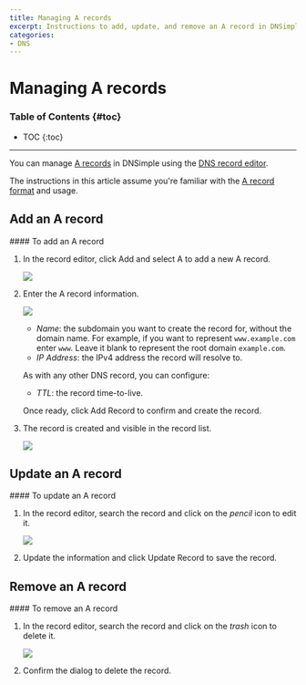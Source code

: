 ```yaml
---
title: Managing A records
excerpt: Instructions to add, update, and remove an A record in DNSimple.
categories:
- DNS
---
```


# Managing A records

### Table of Contents {#toc}

* TOC
{:toc}

---

You can manage [A records](/articles/a-record) in DNSimple using the [DNS record editor](/articles/record-editor).

The instructions in this article assume you're familiar with the [A record format](/articles/a-record#record-format) and usage.


## Add an A record

<div class="section-steps" markdown="1">
#### To add an A record

1.  In the record editor, click <label>Add</label> and select <label>A</label> to add a new A record.

    ![](/files/record-a-create-select.png)

1.  Enter the A record information.

    ![](/files/record-a-create-new.png)

    - _Name_: the subdomain you want to create the record for, without the domain name. For example, if you want to represent `www.example.com` enter `www`. Leave it blank to represent the root domain `example.com`.
    - _IP Address_: the IPv4 address the record will resolve to.

    As with any other DNS record, you can configure:

    - _TTL_: the record time-to-live.

    Once ready, click <label>Add Record</label> to confirm and create the record.

1.  The record is created and visible in the record list.

    ![](/files/record-a-item.png)

</div>


## Update an A record

<div class="section-steps" markdown="1">
#### To update an A record

1.  In the record editor, search the record and click on the _pencil_ icon to edit it.

    ![](/files/record-a-item-edit.png)

1.  Update the information and click <label>Update Record</label> to save the record.
</div>


## Remove an A record

<div class="section-steps" markdown="1">
#### To remove an A record

1.  In the record editor, search the record and click on the _trash_ icon to delete it.

    ![](/files/record-a-item-delete.png)

1.  Confirm the dialog to delete the record.
</div>
